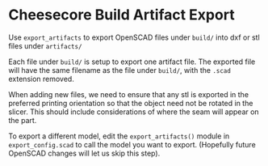 # Cheesecore Build Artifact Export

Use `export_artifacts` to export OpenSCAD files under `build/` into dxf or stl files under `artifacts/`

Each file under `build/` is setup to export one artifact file.  The exported file will have the same filename as the file under `build/`, with the `.scad` extension removed.

When adding new files, we need to ensure that any stl is exported in the preferred printing orientation so that the object need not be rotated in the slicer. This should include considerations of where the seam will appear on the part.

To export a different model, edit the `export_artifacts()` module in `export_config.scad` to call the model you want to export.  (Hopefully future OpenSCAD changes will let us skip this step).
